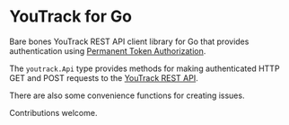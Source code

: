 # YouTrack for Go

Bare bones YouTrack REST API client library for Go that provides authentication
using [Permanent Token Authorization](https://www.jetbrains.com/help/youtrack/incloud/authentication-with-permanent-token.html).

The `youtrack.Api` type provides methods for making authenticated HTTP GET and POST requests to the
[YouTrack REST API](https://www.jetbrains.com/help/youtrack/incloud/youtrack-rest-api-reference.html).

There are also some convenience functions for creating issues.

Contributions welcome.

